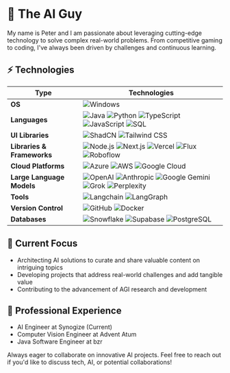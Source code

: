 # 🧙 The AI Guy 

My name is Peter and I am passionate about leveraging cutting-edge technology to solve complex real-world problems. From competitive gaming to coding, I've always been driven by challenges and continuous learning. 

## ⚡ Technologies

| **Type**                    | **Technologies**                                                                                                   |
|-----------------------------|---------------------------------------------------------------------------------------------------------------------|
| **OS**                      | ![Windows](https://img.shields.io/badge/Windows-blue)                                                                |
| **Languages**               | ![Java](https://img.shields.io/badge/Java-blue) ![Python](https://img.shields.io/badge/Python-blue) ![TypeScript](https://img.shields.io/badge/TypeScript-blue) ![JavaScript](https://img.shields.io/badge/JavaScript-yellow) ![SQL](https://img.shields.io/badge/SQL-blue) |
| **UI Libraries**            | ![ShadCN](https://img.shields.io/badge/ShadCN-gray) ![Tailwind CSS](https://img.shields.io/badge/TailwindCSS-blue)                                         |
| **Libraries & Frameworks**   | ![Node.js](https://img.shields.io/badge/Node.js-green) ![Next.js](https://img.shields.io/badge/Next.js-black) ![Vercel](https://img.shields.io/badge/Vercel-black) ![Flux](https://img.shields.io/badge/Flux-orange) ![Roboflow](https://img.shields.io/badge/Roboflow-blue) |
| **Cloud Platforms**          | ![Azure](https://img.shields.io/badge/Azure-blue) ![AWS](https://img.shields.io/badge/AWS-orange) ![Google Cloud](https://img.shields.io/badge/Google_Cloud-red) |
| **Large Language Models**    | ![OpenAI](https://img.shields.io/badge/OpenAI-purple) ![Anthropic](https://img.shields.io/badge/Anthropic-white) ![Google Gemini](https://img.shields.io/badge/Google_Gemini-red) ![Grok](https://img.shields.io/badge/Grok-black) ![Perplexity](https://img.shields.io/badge/Perplexity-blue) |
| **Tools**                   | ![Langchain](https://img.shields.io/badge/Langchain-black) ![LangGraph](https://img.shields.io/badge/LangGraph-blue)                                      |
| **Version Control**          | ![GitHub](https://img.shields.io/badge/Github-black) ![Docker](https://img.shields.io/badge/Docker-blue)                                                  |
| **Databases**               | ![Snowflake](https://img.shields.io/badge/Snowflake-blue) ![Supabase](https://img.shields.io/badge/Supabase-green) ![PostgreSQL](https://img.shields.io/badge/PostgreSQL-blue) |


## 🎯 Current Focus
- Architecting AI solutions to curate and share valuable content on intriguing topics
- Developing projects that address real-world challenges and add tangible value
- Contributing to the advancement of AGI research and development 
  
## 💼 Professional Experience
- AI Engineer at Synogize (Current)
- Computer Vision Engineer at Advent Atum
- Java Software Engineer at bzr

Always eager to collaborate on innovative AI projects. Feel free to reach out if you'd like to discuss tech, AI, or potential collaborations!
